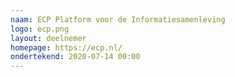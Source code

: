 ```yaml
---
naam: ECP Platform voor de Informatiesamenleving
logo: ecp.png
layout: deelnemer
homepage: https://ecp.nl/
ondertekend: 2020-07-14 00:00
---
```

